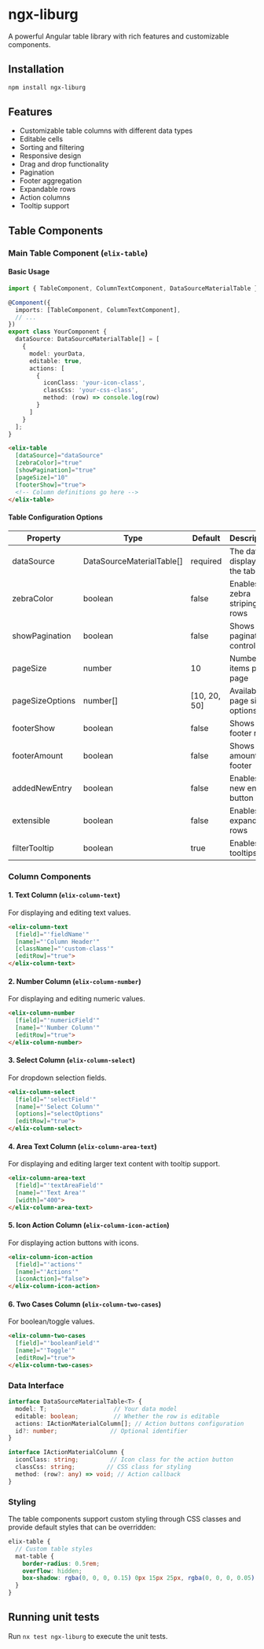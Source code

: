 # ngx-liburg

A powerful Angular table library with rich features and customizable components.

## Installation

```bash
npm install ngx-liburg
```

## Features

- Customizable table columns with different data types
- Editable cells
- Sorting and filtering
- Responsive design
- Drag and drop functionality
- Pagination
- Footer aggregation
- Expandable rows
- Action columns
- Tooltip support

## Table Components

### Main Table Component (`elix-table`)

#### Basic Usage

```typescript
import { TableComponent, ColumnTextComponent, DataSourceMaterialTable } from '@ngx-liburg';

@Component({
  imports: [TableComponent, ColumnTextComponent],
  // ...
})
export class YourComponent {
  dataSource: DataSourceMaterialTable[] = [
    {
      model: yourData,
      editable: true,
      actions: [
        {
          iconClass: 'your-icon-class',
          classCss: 'your-css-class',
          method: (row) => console.log(row)
        }
      ]
    }
  ];
}
```

```html
<elix-table 
  [dataSource]="dataSource"
  [zebraColor]="true"
  [showPagination]="true"
  [pageSize]="10"
  [footerShow]="true">
  <!-- Column definitions go here -->
</elix-table>
```

#### Table Configuration Options

| Property | Type | Default | Description |
|----------|------|---------|-------------|
| dataSource | DataSourceMaterialTable[] | required | The data to display in the table |
| zebraColor | boolean | false | Enables zebra striping for rows |
| showPagination | boolean | false | Shows pagination controls |
| pageSize | number | 10 | Number of items per page |
| pageSizeOptions | number[] | [10, 20, 50] | Available page size options |
| footerShow | boolean | false | Shows footer row |
| footerAmount | boolean | false | Shows total amount in footer |
| addedNewEntry | boolean | false | Enables new entry button |
| extensible | boolean | false | Enables expandable rows |
| filterTooltip | boolean | true | Enables tooltips |

### Column Components

#### 1. Text Column (`elix-column-text`)
For displaying and editing text values.

```html
<elix-column-text 
  [field]="'fieldName'"
  [name]="'Column Header'"
  [className]="'custom-class'"
  [editRow]="true">
</elix-column-text>
```

#### 2. Number Column (`elix-column-number`)
For displaying and editing numeric values.

```html
<elix-column-number 
  [field]="'numericField'"
  [name]="'Number Column'"
  [editRow]="true">
</elix-column-number>
```

#### 3. Select Column (`elix-column-select`)
For dropdown selection fields.

```html
<elix-column-select 
  [field]="'selectField'"
  [name]="'Select Column'"
  [options]="selectOptions"
  [editRow]="true">
</elix-column-select>
```

#### 4. Area Text Column (`elix-column-area-text`)
For displaying and editing larger text content with tooltip support.

```html
<elix-column-area-text 
  [field]="'textAreaField'"
  [name]="'Text Area'"
  [width]="400">
</elix-column-area-text>
```

#### 5. Icon Action Column (`elix-column-icon-action`)
For displaying action buttons with icons.

```html
<elix-column-icon-action 
  [field]="'actions'"
  [name]="'Actions'"
  [iconAction]="false">
</elix-column-icon-action>
```

#### 6. Two Cases Column (`elix-column-two-cases`)
For boolean/toggle values.

```html
<elix-column-two-cases 
  [field]="'booleanField'"
  [name]="'Toggle'"
  [editRow]="true">
</elix-column-two-cases>
```

### Data Interface

```typescript
interface DataSourceMaterialTable<T> {
  model: T;                   // Your data model
  editable: boolean;          // Whether the row is editable
  actions: IActionMaterialColumn[]; // Action buttons configuration
  id?: number;               // Optional identifier
}

interface IActionMaterialColumn {
  iconClass: string;         // Icon class for the action button
  classCss: string;         // CSS class for styling
  method: (row?: any) => void; // Action callback
}
```

### Styling

The table components support custom styling through CSS classes and provide default styles that can be overridden:

```scss
elix-table {
  // Custom table styles
  mat-table {
    border-radius: 0.5rem;
    overflow: hidden;
    box-shadow: rgba(0, 0, 0, 0.15) 0px 15px 25px, rgba(0, 0, 0, 0.05) 0px 5px 10px;
  }
}
```

## Running unit tests

Run `nx test ngx-liburg` to execute the unit tests.
